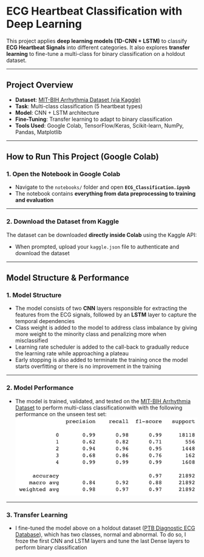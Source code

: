 # ECG Heartbeat Classification with Deep Learning

This project applies **deep learning models (1D-CNN + LSTM)** to classify **ECG Heartbeat Signals** into different categories. It also explores **transfer learning** to fine-tune a multi-class for binary classification on a holdout dataset.

---

## **Project Overview**
- **Dataset**: [MIT-BIH Arrhythmia Dataset (via Kaggle)](https://www.kaggle.com/datasets/shayanfazeli/heartbeat)
- **Task**: Multi-class classification (5 heartbeat types)
- **Model**: CNN + LSTM architecture
- **Fine-Tuning**: Transfer learning to adapt to binary classification
- **Tools Used**: Google Colab, TensorFlow/Keras, Scikit-learn, NumPy, Pandas, Matplotlib

---

## **How to Run This Project (Google Colab)**
### **1. Open the Notebook in Google Colab**
- Navigate to the `notebooks/` folder and open **`ECG_Classification.ipynb`**
- The notebook contains **everything from data preprocessing to training and evaluation**

---

### **2. Download the Dataset from Kaggle**
The dataset can be downloaded **directly inside Colab** using the Kaggle API:
- When prompted, upload your `kaggle.json` file to authenticate and download the dataset

---

## **Model Structure & Performance**
### **1. Model Structure**
- The model consists of two **CNN** layers responsible for extracting the features from the ECG signals, followed by an **LSTM** layer to capture the temporal dependencies
- Class weight is added to the model to address class imbalance by giving more weight to the minority class and penalizing more when misclassified
- Learning rate scheduler is added to the call-back to gradually reduce the learning rate while approaching a plateau
- Early stopping is also added to terminate the training once the model starts overfitting or there is no improvement in the training 

---

### **2. Model Performance**
- The model is trained, validated, and tested on the [MIT-BIH Arrhythmia Dataset](https://www.physionet.org/content/mitdb/1.0.0/) to perform multi-class classificationwith with the following performance on the unseen test set:
![Classification Report](results/performance_metric.png)

---

### **3. Transfer Learning**
- I fine-tuned the model above on a holdout dataset ([PTB Diagnostic ECG Database](https://www.physionet.org/content/ptbdb/1.0.0/)), which has two classes, normal and abnormal. To do so, I froze the first CNN and LSTM layers and tune the last Dense layers to perform binary classification
